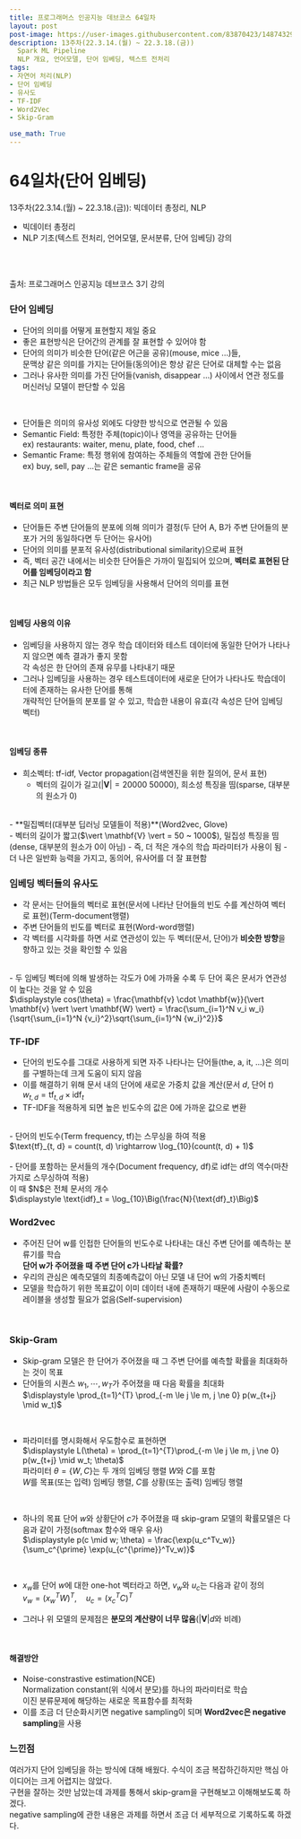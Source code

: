 ```yaml
---
title: 프로그래머스 인공지능 데브코스 64일차
layout: post
post-image: https://user-images.githubusercontent.com/83870423/148743292-e6a1b86d-95ca-4f30-b96a-482104d72319.png
description: 13주차(22.3.14.(월) ~ 22.3.18.(금)) 
  Spark ML Pipeline
  NLP 개요, 언어모델, 단어 임베딩, 텍스트 전처리
tags:
- 자연어 처리(NLP)
- 단어 임베딩
- 유사도
- TF-IDF
- Word2Vec
- Skip-Gram

use_math: True
---
```

# 64일차(단어 임베딩)

13주차(22.3.14.(월) ~ 22.3.18.(금)): 빅데이터 총정리, NLP
* 빅데이터 총정리
* NLP 기초(텍스트 전처리, 언어모델, 문서분류, 단어 임베딩) 강의
<br>
<br>

출처: 프로그래머스 인공지능 데브코스 3기 강의

### 단어 임베딩
- 단어의 의미를 어떻게 표현할지 제일 중요
- 좋은 표현방식은 단어간의 관계를 잘 표현할 수 있어야 함
- 단어의 의미가 비슷한 단어(같은 어근을 공유)(mouse, mice ...)들,<br>
  문맥상 같은 의미를 가지는 단어들(동의어)은 항상 같은 단어로 대체할 수는 없음
- 그러나 유사한 의미를 가진 단어들(vanish, disappear ...) 사이에서 연관 정도를 머신러닝 모델이 판단할 수 있음<br>
<br>

- 단어들은 의미의 유사성 외에도 다양한 방식으로 연관될 수 있음
- Semantic Field: 특정한 주체(topic)이나 영역을 공유하는 단어들<br>
  ex) restaurants: waiter, menu, plate, food, chef ...
- Semantic Frame: 특정 행위에 참여하는 주체들의 역할에 관한 단어들<br>
  ex) buy, sell, pay ...는 같은 semantic frame을 공유<br>
<br>

#### 벡터로 의미 표현
- 단어들든 주변 단어들의 분포에 의해 의미가 결정(두 단어 A, B가 주변 단어들의 분포가 거의 동일하다면 두 단어는 유사어)
- 단어의 의미를 분포적 유사성(distributional similarity)으로써 표현
- 즉, 벡터 공간 내에서는 비슷한 단어들은 가까이 밀집되어 있으며, **벡터로 표현된 단어를 임베딩이라고 함**
- 최근 NLP 방법들은 모두 임베딩을 사용해서 단어의 의미를 표현<br>
<br>

#### 임베딩 사용의 이유
- 임베딩을 사용하지 않는 경우 학습 데이터와 테스트 데이터에 동일한 단어가 나타나지 않으면 예측 결과가 좋지 못함<br>
  각 속성은 한 단어의 존재 유무를 나타내기 때문<br>
- 그러나 임베딩을 사용하는 경우 테스트데이터에 새로운 단어가 나타나도 학습데이터에 존재하는 유사한 단어를 통해<br>
  개략적인 단어들의 분포를 알 수 있고, 학습한 내용이 유효(각 속성은 단어 임베딩 벡터)<br>
<br>

#### 임베딩 종류
- 희소벡터: tf-idf, Vector propagation(검색엔진을 위한 질의어, 문서 표현)<br>
  - 벡터의 길이가 길고($\vert \mathbf{V} \vert = 20000 ~ 50000$), 희소성 특징을 띰(sparse, 대부분의 원소가 0)<br>
<br>
- **밀집벡터(대부분 딥러닝 모델들이 적용)**(Word2vec, Glove)<br>
  - 벡터의 길이가 짧고($\vert \mathbf{V} \vert = 50 ~ 1000$), 밀집성 특징을 띰(dense, 대부분의 원소가 0이 아님)
  - 즉, 더 적은 개수의 학습 파라미터가 사용이 됨
  - 더 나은 일반화 능력을 가지고, 동의어, 유사어를 더 잘 표현함

### 임베딩 벡터들의 유사도
- 각 문서는 단어들의 벡터로 표현(문서에 나타난 단어들의 빈도 수를 계산하여 벡터로 표현)(Term-document행렬)
- 주변 단어들의 빈도를 벡터로 표현(Word-word행렬)
- 각 벡터를 시각화를 하면 서로 연관성이 있는 두 벡터(문서, 단어)가 **비슷한 방향**을 향하고 있는 것을 확인할 수 있음<br>
<br>
- 두 임베딩 벡터에 의해 발생하는 각도가 0에 가까울 수록 두 단어 혹은 문서가 연관성이 높다는 것을 알 수 있음<br>
  $\displaystyle cos(\theta) = \frac{\mathbf{v} \cdot \mathbf{w}}{\vert \mathbf{v} \vert \vert \mathbf{W} \vert} = \frac{\sum_{i=1}^N v_i w_i}{\sqrt{\sum_{i=1}^N {v_i}^2}\sqrt{\sum_{i=1}^N {w_i}^2}}$

### TF-IDF
- 단어의 빈도수를 그대로 사용하게 되면 자주 나타나는 단어들(the, a, it, ...)은 의미를 구별하는데 크게 도움이 되지 않음
- 이를 해결하기 위해 문서 내의 단어에 새로운 가중치 값을 계산(문서 $d$, 단어 $t$)<br>
  $w_{t, d} = \text{tf}_{t, d} \times \text{idf}_t$
- TF-IDF을 적용하게 되면 높은 빈도수의 값은 0에 가까운 값으로 변환<br>
<br>
- 단어의 빈도수(Term frequency, tf)는 스무싱을 하여 적용<br>
  $\text{tf}_{t, d} = count(t, d) \rightarrow \log_{10}(count(t, d) + 1)$<br>
  <br>
- 단어를 포함하는 문서들의 개수(Document frequency, df)로 idf는 df의 역수(마찬가지로 스무싱하여 적용)<br>
  이 때 $N$은 전체 문서의 개수<br>
  $\displaystyle \text{idf}_t = \log_{10}\Big(\frac{N}{\text{df}_t}\Big)$


### Word2vec
- 주어진 단어 w를 인접한 단어들의 빈도수로 나타내는 대신 주변 단어를 예측하는 분류기를 학습<br>
  **단어 w가 주어졌을 때 주변 단어 c가 나타날 확률?**<br>
- 우리의 관심은 예측모델의 최종예측값이 아닌 모델 내 단어 w의 가중치벡터<br>
- 모델을 학습하기 위한 목표값이 이미 데이터 내에 존재하기 때문에 사람이 수동으로 레이블을 생성할 필요가 없음(Self-supervision)<br>
<br>

### Skip-Gram
- Skip-gram 모델은 한 단어가 주어졌을 때 그 주변 단어를 예측할 확률을 최대화하는 것이 목표
- 단어들의 시퀀스 $w_1, \cdots, w_T$가 주어졌을 때 다음 확률을 최대화<br>
  $\displaystyle \prod_{t=1}^{T} \prod_{-m \le j \le m, j \ne 0} p(w_{t+j} \mid w_t)$<br>
<br>

- 파라미터를 명시화해서 우도함수로 표현하면<br>
  $\displaystyle L(\theta) = \prod_{t=1}^{T}\prod_{-m \le j \le m, j \ne 0} p(w_{t+j} \mid w_t; \theta)$<br>
  파라미터 $\theta = \{W, C\}$는 두 개의 임베딩 행렬 $W$와 $C$를 포함<br>
  $W$를 목표(또는 입력) 임베딩 행렬, $C$를 상황(또는 출력) 임베딩 행렬<br>
<br>

- 하나의 목표 단어 $w$와 상황단어 $c$가 주어졌을 때 skip-gram 모델의 확률모델은 다음과 같이 가정(softmax 함수와 매우 유사)<br>
  $\displaystyle p(c \mid w; \theta) = \frac{\exp(u_c^Tv_w)}{\sum_c^{\prime} \exp(u_{c^{\prime}}^Tv_w)}$<br>
<br>
  
- $x_w$를 단어 $w$에 대한 one-hot 벡터라고 하면, $v_w$와 $u_c$는 다음과 같이 정의<br>
  $v_w = (x_w^TW)^T, \quad u_c = (x_c^TC)^T$

- 그러나 위 모델의 문제점은 **분모의 계산량이 너무 많음**($\vert \mathbf{V} \vert d$와 비례)<br>
<br>

#### 해결방안
- Noise-constrastive estimation(NCE)<br>
  Normalization constant(위 식에서 분모)를 하나의 파라미터로 학습<br>
  이진 분류문제에 해당하는 새로운 목표함수를 최적화<br>
- 이를 조금 더 단순화시키면 negative sampling이 되며 **Word2vec은 negative sampling**을 사용  

### 느낀점
여러가지 단어 임베딩을 하는 방식에 대해 배웠다. 수식이 조금 복잡하긴하지만 핵심 아이디어는 크게 어렵지는 않았다.<br>
구현을 잘하는 것만 남았는데 과제를 통해서 skip-gram을 구현해보고 이해해보도록 하겠다.<br>
negative sampling에 관한 내용은 과제를 하면서 조금 더 세부적으로 기록하도록 하겠다.
